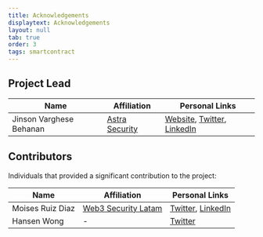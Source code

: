 ```yaml
---
title: Acknowledgements
displaytext: Acknowledgements
layout: null
tab: true
order: 3
tags: smartcontract
---
```


## Project Lead

| Name | Affiliation | Personal Links |
| --- | --- | --- |
| Jinson Varghese Behanan | [Astra Security](https://www.getastra.com) | [Website](https://www.jinsonvarghese.com), [Twitter](https://twitter.com/JinsonCyberSec), [LinkedIn](https://www.linkedin.com/in/JinsonVarghese/) |

## Contributors

Individuals that provided a significant contribution to the project:

| Name | Affiliation | Personal Links |
| --- | --- | --- |
|  Moises Ruiz Diaz|[Web3 Security Latam](https://www.web3securitylatam.com)  | [Twitter](https://twitter.com/bunturx), [LinkedIn](https://www.linkedin.com/in/bunturx) |
|  Hansen Wong | - | [Twitter](https://twitter.com/hansen_wong) |
